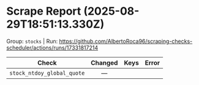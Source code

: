 # Scrape Report (2025-08-29T18:51:13.330Z)

Group: `stocks`  |  Run: https://github.com/AlbertoRoca96/scraping-checks-scheduler/actions/runs/17331817214

| Check | Changed | Keys | Error |
|---|:---:|:--|:--|
| `stock_ntdoy_global_quote` | — |  |  |
